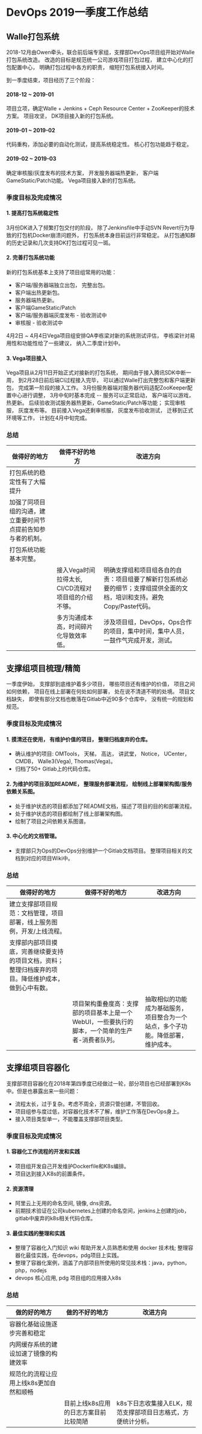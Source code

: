 # DevOps 2019一季度工作总结

## Walle打包系统

2018-12月由Owen牵头，联合前后端专家组，支撑部DevOps项目组开始对Walle打包系统改造。 改造的目标是规范统一公司游戏项目打包过程， 建立中心化的打包配置中心， 明确打包过程中各方的职责， 缩短打包系统接入时间。

到一季度结束，项目经历了三个阶段：

#### 2018-12 ~ 2019-01

项目立项，确定Walle + Jenkins + Ceph Resource Center + ZooKeeper的技术方案。 项目攻坚， DK项目接入新的打包系统。

#### 2019-01 ~ 2019-02

代码重构，添加必要的自动化测试，提高系统稳定性。 核心打包功能趋于稳定。

#### 2019-02 ~ 2019-03

确定审核服/灰度发布的技术方案， 开发服务器端热更新， 客户端GameStatic/Patch功能。
Vega项目接入新的打包系统。

### 季度目标及完成情况

#### 1. 提高打包系统稳定性

3月份DK进入了频繁打包交付的阶段， 除了Jenkinsfile中手动SVN Revert行为导致的打包机Docker崩溃问题外， 打包系统本身目前运行非常稳定。 从打包通知群的历史记录和几次支持DK打包过程可见一斑。 

#### 2. 完善打包系统功能

新的打包系统基本上支持了项目组常用的功能：

* 客户端/服务器端独立出包， 完整出包。
* 客户端出热更新包。
* 服务器端热更新。
* 客户端GameStatic/Patch
* 客户端/服务器端灰度发布 - 验收测试中
* 审核服 - 验收测试中

4月2日 ~ 4月4日Vega项目组安排QA李栋梁对新的系统测试评估， 李栋梁针对易用性和功能性给了一些建议， 纳入二季度计划中。

#### 3. Vega项目接入

Vega项目从2月11日开始正式对接新的打包系统， 期间由于接入腾讯SDK中断一周， 到2月28日前后端CI过程接入完毕， 可以通过Walle打出完整包和客户端更新包， 完成第一阶段的接入工作。
3月份服务器端对服务器代码适配ZooKeeper配置中心进行调整， 3月中旬时基本完成 -- 服务可以正常启动， 客户端可以游戏， 热更新。
后续验收测试服务器热更新，GameStatic/Patch等功能； 实现审核服， 灰度发布等。
目前接入Vega还剩审核服， 灰度发布验收测试， 迁移到正式环境等工作， 计划在4月中旬完成。

### 总结

|做得好的地方|做得不好的地方|改进方向|
|---|---|---|
|打包系统的稳定性有了大幅提升||
|加强了同项目组的沟通，建立重要时间节点提前告知参与者的机制。||
|打包系统功能基本完整。||
||接入Vega时间拉得太长, CI/CD流程对项目组的介绍不够。|明确支撑组和项目组各自的自责：项目组要了解新打包系统必要的细节；支撑组提供全面的文档，培训和支持。避免Copy/Paste代码。|
||多方沟通成本高，时间碎片化导致效率低。|涉及项目组，DevOps，Ops合作的项目，集中时间，集中人员，一鼓作气完成开发，测试。|

## 支撑组项目梳理/精简

一季度伊始， 支撑部到底维护着多少项目， 哪些项目还有维护的价值， 项目之间如何依赖， 项目在线上部署在何处如何部署， 处在说不清道不明的处境。 项目文档缺失， 即使有部分文档也散落在Gitlab中近90多个仓库中， 没有统一的规划和规范。

### 季度目标及完成情况

#### 1. 摸清还在使用， 有维护价值的项目， 整理归档废弃的仓库。

* 确认维护的项目: OMTools， 天梯， 高达， 讲武堂， Notice， UCenter， CMDB， Walle3(Vega), Thomas(Vega)。
* 归档了50+ Gitlab上的代码仓库。

#### 2. 为维护的项目添加README， 整理服务部署流程， 绘制线上部署架构图/服务依赖关系图。

* 处于维护状态的项目都添加了README文档，描述了项目的目的和部署流程。
* 处于维护状态的项目都绘制了线上部署架构图。
* 绘制了项目之间依赖关系图谱。

#### 3. 中心化的文档管理。

* 支撑部只为Ops的DevOps分别维护一个Gitlab文档项目。 整理项目相关的文档到对应的项目Wiki中。

### 总结

|做得好的地方|做得不好的地方|改进方向|
|---|---|---|
|建立支撑部项目规范：文档管理，项目部署，线上服务图例，开发/上线流程。||
|支撑部内部项目摸底，完善继续要支持的项目文档，资料；整理归档废弃的项目。降低维护成本，做到心中有数。||
||项目架构重叠度高：支撑部的项目基本上是一个WebUI，一些要执行的脚本，一个简单的生产者-消费者队列。|抽取相似的功能成为基础服务，项目整合为一个站点，多个子功能。降低部署，维护成本。|

## 支撑组项目容器化

支撑部项目容器化在2018年第四季度已经做过一轮，部分项目也已经部署到K8s中。但是也暴露出来一些问题：

* 流程太长，过于复杂。考虑不周全，资源只管创建，不管回收。
* 项目组参与度过低，对容器化技术不了解，维护工作落在DevOps身上。
* 接入项目类型单一，不能覆盖支撑部项目类型。

### 季度目标及完成情况

#### 1. 容器化工作流程的开发和实践

* 项目组开发自己开发维护Dockerfile和K8s编排。
* 项目达到接入K8s的前置条件。

#### 2. 资源清理

* 阿里云上无用的命名空间, 镜像, dns资源。
* 前期技术验证在公司kubernetes上创建的命名空间，jenkins上创建的job，gitlab中废弃的k8s相关代码仓库。

#### 3. 最佳实践的整理和实践

* 整理了容器化入门知识 wiki 帮助开发人员熟悉和使用 docker 技术栈; 整理容器化最佳实践，在devops，pdg项目上实践。
* 整理了容器化案例，涵盖了内部项目所使用的常见技术栈：java，python，php，nodejs
* devops 核心应用, pdg 项目组的应用接入k8s

### 总结

| 做的好的地方 | 做的不好的地方  | 改进方向 |
| --- | --- | --- |
| 容器化基础设施逐步完善和稳定|||
| 内网缓存系统的建设加速了镜像的构建效率 |||
| 规范化的流程让应用上线k8s更加自然和顺畅|||
|| 目前上线k8s应用的日志方案目前比较简陋 | k8s下日志收集接入ELK，规范支撑部项目日志格式，方便统计分析。|
